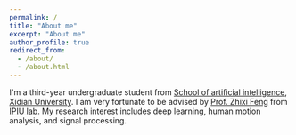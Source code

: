 ```yaml
---
permalink: /
title: "About me"
excerpt: "About me"
author_profile: true
redirect_from: 
  - /about/
  - /about.html
---
```


I'm a third-year undergraduate student from [School of artificial intelligence](https://sai.xidian.edu.cn/), [Xidian University](https://www.xidian.edu.cn/). I am very fortunate to be advised by [Prof. Zhixi Feng](https://web.xidian.edu.cn/zxfeng/) from [IPIU lab](https://ipiu.xidian.edu.cn/). My research interest includes deep learning, human motion analysis, and signal processing.
